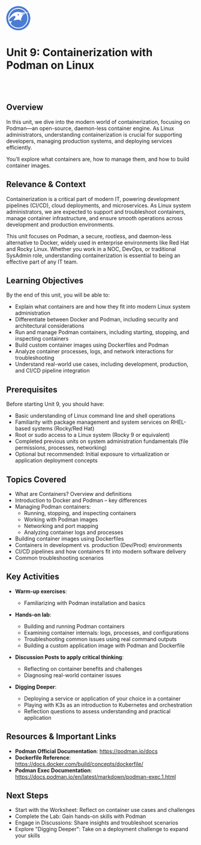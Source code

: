 <div class="flex-container">
        <img src="https://github.com/ProfessionalLinuxUsersGroup/img/blob/main/Assets/Logos/ProLUG_Round_Transparent_LOGO.png?raw=true" width="64" height="64"></img>
    <p>
        <h1>Unit 9: Containerization with Podman on Linux</h1>
    </p>
</div>

<br><br>
## Overview

In this unit, we dive into the modern world of containerization, focusing on Podman—an open-source, daemon-less container engine. As Linux administrators, understanding containerization is crucial for supporting developers, managing production systems, and deploying services efficiently.

You’ll explore what containers are, how to manage them, and how to build container images.


## Relevance & Context

Containerization is a critical part of modern IT, powering development pipelines (CI/CD), cloud deployments, and microservices. As Linux system administrators, we are expected to support and troubleshoot containers, manage container infrastructure, and ensure smooth operations across development and production environments.

This unit focuses on Podman, a secure, rootless, and daemon-less alternative to Docker, widely used in enterprise environments like Red Hat and Rocky Linux. Whether you work in a NOC, DevOps, or traditional SysAdmin role, understanding containerization is essential to being an effective part of any IT team.

## Learning Objectives

By the end of this unit, you will be able to:

- Explain what containers are and how they fit into modern Linux system administration
- Differentiate between Docker and Podman, including security and architectural considerations
- Run and manage Podman containers, including starting, stopping, and inspecting containers
- Build custom container images using Dockerfiles and Podman
- Analyze container processes, logs, and network interactions for troubleshooting
- Understand real-world use cases, including development, production, and CI/CD pipeline integration

## Prerequisites

Before starting Unit 9, you should have:

- Basic understanding of Linux command line and shell operations
- Familiarity with package management and system services on RHEL-based systems (Rocky/Red Hat)
- Root or sudo access to a Linux system (Rocky 9 or equivalent)
- Completed previous units on system administration fundamentals (file permissions, processes, networking)
- Optional but recommended: Initial exposure to virtualization or application deployment concepts

## Topics Covered

- What are Containers? Overview and definitions
- Introduction to Docker and Podman – key differences
- Managing Podman containers:
  - Running, stopping, and inspecting containers
  - Working with Podman images
  - Networking and port mapping
  - Analyzing container logs and processes
- Building container images using Dockerfiles
- Containers in development vs. production (Dev/Prod) environments
- CI/CD pipelines and how containers fit into modern software delivery
- Common troubleshooting scenarios

## Key Activities

- **Warm-up exercises**:
  - Familiarizing with Podman installation and basics

- **Hands-on lab**:
  - Building and running Podman containers
  - Examining container internals: logs, processes, and configurations
  - Troubleshooting common issues using real command outputs
  - Building a custom application image with Podman and Dockerfile

- **Discussion Posts to apply critical thinking**:
  - Reflecting on container benefits and challenges
  - Diagnosing real-world container issues

- **Digging Deeper**:
  - Deploying a service or application of your choice in a container
  - Playing with K3s as an introduction to Kubernetes and orchestration
  - Reflection questions to assess understanding and practical application

## Resources & Important Links

- **Podman Official Documentation**: https://podman.io/docs
- **Dockerfile Reference**: https://docs.docker.com/build/concepts/dockerfile/
- **Podman Exec Documentation**: https://docs.podman.io/en/latest/markdown/podman-exec.1.html

## Next Steps

- Start with the Worksheet: Reflect on container use cases and challenges
- Complete the Lab: Gain hands-on skills with Podman
- Engage in Discussions: Share insights and troubleshoot scenarios
- Explore "Digging Deeper": Take on a deployment challenge to expand your skills
